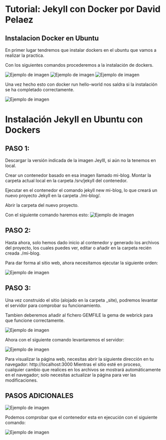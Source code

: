 # Tutorial: Jekyll con Docker por David Pelaez

## Instalacion Docker en Ubuntu
En primer lugar tendremos que instalar dockers en el ubuntu que vamos a realizar la practica.

Con los siguientes comandos procederemos a la instalación de dockers.

![Ejemplo de imagen](instalar1.png)
![Ejemplo de imagen](instalar2.png)
![Ejemplo de imagen](instalar3.png)

Una vez hecho esto con docker run hello-world nos saldra si la instalación se ha completado correctamente.

![Ejemplo de imagen](helloworld.png)

# Instalación Jekyll en Ubuntu con Dockers
## PASO 1:
Descargar la versión indicada de la imagen Jeylll, si aún no la tenemos en local.

Crear un contenedor basado en esa imagen llamado mi-blog.
Montar la carpeta actual local en la carpeta /srv/jekyll del contenedor.

Ejecutar en el contenedor el comando jekyll new mi-blog, lo que creará un nuevo proyecto Jekyll en la carpeta ./mi-blog/.

Abrir la carpeta del nuevo proyecto.

Con el siguiente comando haremos esto:
![Ejemplo de imagen](Paso1.png)

## PASO 2:

Hasta ahora, solo hemos dado inicio al contenedor y generado los archivos del proyecto, los cuales puedes ver, editar o añadir en la carpeta recién creada ./mi-blog.

Para dar forma al sitio web, ahora necesitamos ejecutar la siguiente orden:

![Ejemplo de imagen](Paso2.png)

## PASO 3:

Una vez construido el sitio (alojado en la carpeta _site), podremos levantar el servidor para comprobar su funcionamiento.

Tambien deberemos añadir al fichero GEMFILE la gema de webrick para que funcione correctamente.

![Ejemplo de imagen](Gemfile.png)

Ahora con el siguiente comando levantaremos el servidor:

![Ejemplo de imagen](Paso3.png)

Para visualizar la página web, necesitas abrir la siguiente dirección en tu navegador: http://localhost:3000 Mientras el sitio esté en proceso, cualquier cambio que realices en los archivos se mostrará automáticamente en el navegador; solo necesitas actualizar la página para ver las modificaciones.


## PASOS ADICIONALES

![Ejemplo de imagen](adicional.png)

Podemos comprobar que el contenedor esta en ejecución con el siguiente comando:

![Ejemplo de imagen](Paso5.png)